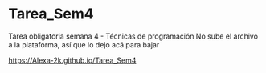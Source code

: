 # Tarea_Sem4
Tarea obligatoria semana 4 - Técnicas de programación
No sube el archivo a la plataforma, así que lo dejo acá para bajar

https://Alexa-2k.github.io/Tarea_Sem4
